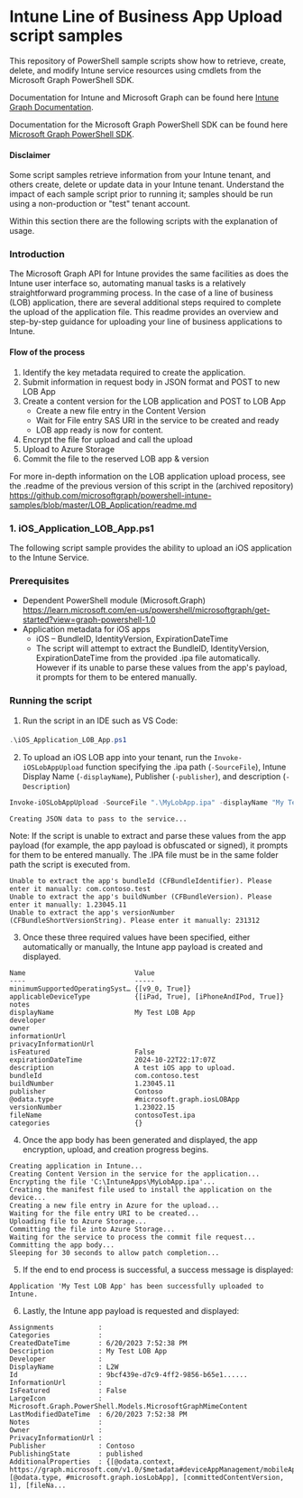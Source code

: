 # Intune Line of Business App Upload script samples

This repository of PowerShell sample scripts show how to retrieve, create, delete, and modify Intune service resources using cmdlets from the Microsoft Graph PowerShell SDK.

Documentation for Intune and Microsoft Graph can be found here [Intune Graph Documentation](https://developer.microsoft.com/en-us/graph/docs/api-reference/beta/resources/intune_graph_overview).

Documentation for the Microsoft Graph PowerShell SDK can be found here [Microsoft Graph PowerShell SDK](https://learn.microsoft.com/en-us/powershell/microsoftgraph/get-started?view=graph-powershell-1.0).

#### Disclaimer
Some script samples retrieve information from your Intune tenant, and others create, delete or update data in your Intune tenant.  Understand the impact of each sample script prior to running it; samples should be run using a non-production or "test" tenant account.

Within this section there are the following scripts with the explanation of usage.

### Introduction
The Microsoft Graph API for Intune provides the same facilities as does the Intune user interface so, automating manual tasks is a relatively straightforward programming process. In the case of a line of business (LOB) application, there are several additional steps required to complete the upload of the application file. This readme provides an overview and step-by-step guidance for uploading your line of business applications to Intune.

#### Flow of the process
1.	Identify the key metadata required to create the application.
2.	Submit information in request body in JSON format and POST to new LOB App
3.	Create a content version for the LOB application and POST to LOB App
    +	Create a new file entry in the Content Version
    +	Wait for File entry  SAS URI in the service to be created and ready
    +	LOB app ready is now for content.
4.	Encrypt the file for upload and call the upload
5.	Upload to Azure Storage
6.	Commit the file to the reserved LOB app & version

For more in-depth information on the LOB application upload process, see the .readme of the previous version of this script in the (archived repository)
https://github.com/microsoftgraph/powershell-intune-samples/blob/master/LOB_Application/readme.md

### 1. iOS_Application_LOB_App.ps1
The following script sample provides the ability to upload an iOS application to the Intune Service.

### Prerequisites
+ Dependent PowerShell module (Microsoft.Graph)
https://learn.microsoft.com/en-us/powershell/microsoftgraph/get-started?view=graph-powershell-1.0
+	Application metadata for iOS apps
    +	iOS – BundleID, IdentityVersion, ExpirationDateTime
    + The script will attempt to extract the BundleID, IdentityVersion, ExpirationDateTime from the provided .ipa file automatically. However if its unable to parse these values from the app's payload, it prompts for them to be entered manually.

### Running the script
1. Run the script in an IDE such as VS Code:
####
```PowerShell
.\iOS_Application_LOB_App.ps1
```
2. To upload an iOS LOB app into your tenant, run the ```Invoke-iOSLobAppUpload``` function specifying the .ipa path (```-SourceFile```), Intune Display Name (```-displayName```), Publisher (```-publisher```), and description (```-Description```)

```PowerShell
Invoke-iOSLobAppUpload -SourceFile ".\MyLobApp.ipa" -displayName "My Test LOB App" -Publisher "Contoso" -Description "A test iOS app to upload."
```
```
Creating JSON data to pass to the service...
```
Note: If the script is unable to extract and parse these values from the app payload (for example, the app payload is obfuscated or signed), it prompts for them to be entered manually. The .IPA file must be in the same folder path the script is executed from.
```
Unable to extract the app's bundleId (CFBundleIdentifier). Please enter it manually: com.contoso.test       
Unable to extract the app's buildNumber (CFBundleVersion). Please enter it manually: 1.23045.11 
Unable to extract the app's versionNumber (CFBundleShortVersionString). Please enter it manually: 231312
```
3. Once these three required values have been specified, either automatically or manually, the Intune app payload is created and displayed.
```
Name                           Value
----                           -----
minimumSupportedOperatingSyst… {[v9_0, True]}
applicableDeviceType           {[iPad, True], [iPhoneAndIPod, True]}
notes
displayName                    My Test LOB App
developer
owner
informationUrl
privacyInformationUrl
isFeatured                     False
expirationDateTime             2024-10-22T22:17:07Z
description                    A test iOS app to upload.
bundleId                       com.contoso.test
buildNumber                    1.23045.11 
publisher                      Contoso
@odata.type                    #microsoft.graph.iosLOBApp
versionNumber                  1.23022.15
fileName                       contosoTest.ipa
categories                     {}
```
4. Once the app body has been generated and displayed, the app encryption, upload, and creation progress begins.
```
Creating application in Intune...
Creating Content Version in the service for the application...
Encrypting the file 'C:\IntuneApps\MyLobApp.ipa'...
Creating the manifest file used to install the application on the device...
Creating a new file entry in Azure for the upload...
Waiting for the file entry URI to be created...
Uploading file to Azure Storage...
Committing the file into Azure Storage...
Waiting for the service to process the commit file request...
Committing the app body...
Sleeping for 30 seconds to allow patch completion...
```
5. If the end to end process is successful, a success message is displayed:
```
Application 'My Test LOB App' has been successfully uploaded to Intune.
```
6. Lastly, the Intune app payload is requested and displayed:
```
Assignments           : 
Categories            : 
CreatedDateTime       : 6/20/2023 7:52:38 PM
Description           : My Test LOB App
Developer             : 
DisplayName           : L2W
Id                    : 9bcf439e-d7c9-4ff2-9856-b65e1......
InformationUrl        : 
IsFeatured            : False
LargeIcon             : Microsoft.Graph.PowerShell.Models.MicrosoftGraphMimeContent
LastModifiedDateTime  : 6/20/2023 7:52:38 PM
Notes                 : 
Owner                 : 
PrivacyInformationUrl : 
Publisher             : Contoso
PublishingState       : published
AdditionalProperties  : {[@odata.context, https://graph.microsoft.com/v1.0/$metadata#deviceAppManagement/mobileApps/$entity], [@odata.type, #microsoft.graph.iosLobApp], [committedContentVersion, 1], [fileNa...
```
